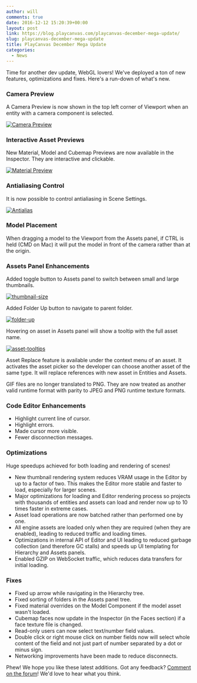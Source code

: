 ```yaml
---
author: will
comments: true
date: 2016-12-12 15:20:39+00:00
layout: post
link: https://blog.playcanvas.com/playcanvas-december-mega-update/
slug: playcanvas-december-mega-update
title: PlayCanvas December Mega Update
categories:
  - News
---
```


Time for another dev update, WebGL lovers! We've deployed a ton of new features, optimizations and fixes. Here's a run-down of what's new.

### Camera Preview

A Camera Preview is now shown in the top left corner of Viewport when an entity with a camera component is selected.

[![Camera Preview](/img/editor-camera-preview.gif)](/img/editor-camera-preview.gif)

### Interactive Asset Previews

New Material, Model and Cubemap Previews are now available in the Inspector. They are interactive and clickable.

[![Material Preview](/img/editor-material-preview.gif)](/img/editor-material-preview.gif)

### Antialiasing Control

It is now possible to control antialiasing in Scene Settings.

[![Antialias](/img/editor-settings-antialias.png)](/img/editor-settings-antialias.png)

### Model Placement

When dragging a model to the Viewport from the Assets panel, if CTRL is held (CMD on Mac) it will put the model in front of the camera rather than at the origin.

### Assets Panel Enhancements

Added toggle button to Assets panel to switch between small and large thumbnails.

[![thumbnail-size](/img/thumbnail-size.gif)](/img/thumbnail-size.gif)

Added Folder Up button to navigate to parent folder.

[![folder-up](/img/folder-up.gif)](/img/folder-up.gif)

Hovering on asset in Assets panel will show a tooltip with the full asset name.

[![asset-tooltips](/img/asset-tooltips.gif)](/img/asset-tooltips.gif)

Asset Replace feature is available under the context menu of an asset. It activates the asset picker so the developer can choose another asset of the same type. It will replace references with new asset in Entities and Assets.

GIF files are no longer translated to PNG. They are now treated as another valid runtime format with parity to JPEG and PNG runtime texture formats.

### Code Editor Enhancements

- Highlight current line of cursor.
- Highlight errors.
- Made cursor more visible.
- Fewer disconnection messages.

### Optimizations

Huge speedups achieved for both loading and rendering of scenes!

- New thumbnail rendering system reduces VRAM usage in the Editor by up to a factor of two. This makes the Editor more stable and faster to load, especially for larger scenes.
- Major optimizations for loading and Editor rendering process so projects with thousands of entities and assets can load and render now up to 10 times faster in extreme cases.
- Asset load operations are now batched rather than performed one by one.
- All engine assets are loaded only when they are required (when they are enabled), leading to reduced traffic and loading times.
- Optimizations in internal API of Editor and UI leading to reduced garbage collection (and therefore GC stalls) and speeds up UI templating for Hierarchy and Assets panels.
- Enabled GZIP on WebSocket traffic, which reduces data transfers for initial loading.

### Fixes

- Fixed up arrow while navigating in the Hierarchy tree.
- Fixed sorting of folders in the Assets panel tree.
- Fixed material overrides on the Model Component if the model asset wasn't loaded.
- Cubemap faces now update in the Inspector (in the Faces section) if a face texture file is changed.
- Read-only users can now select text/number field values.
- Double click or right mouse click on number fields now will select whole content of the field and not just part of number separated by a dot or minus sign.
- Networking improvements have been made to reduce disconnects.

Phew! We hope you like these latest additions. Got any feedback? [Comment on the forum](https://forum.playcanvas.com/t/playcanvas-december-mega-update/2983)! We'd love to hear what you think.
